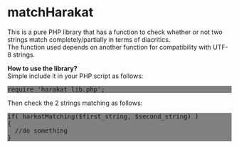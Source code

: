 # matchHarakat
This is a pure PHP library that has a function to check whether or not two strings match completely/partially in terms of diacritics.<br>
The function used depends on another function for compatibility with UTF-8 strings.<br>

<strong>How to use the library?</strong>
<br>Simple include it in your PHP script as follows:<br>
<pre style="background-color:grey;">require 'harakat_lib.php';</pre>

Then check the 2 strings matching as follows:<br>
<pre style="background-color:grey;">
if( harkatMatching($first_string, $second_string) )
{
  //do something
}
</pre>
